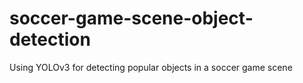 # soccer-game-scene-object-detection
 Using YOLOv3 for detecting popular objects in a soccer game scene
